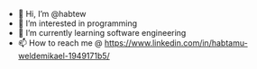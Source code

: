 - 👋 Hi, I’m @habtew
- 👀 I’m interested in programming
- 🌱 I’m currently learning software engineering
- 📫 How to reach me @ https://www.linkedin.com/in/habtamu-weldemikael-1949171b5/

